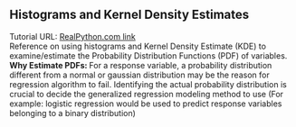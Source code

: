 ## Histograms and Kernel Density Estimates
Tutorial URL: [RealPython.com link](https://realpython.com/python-histograms/) <br>
Reference on using histograms and Kernel Density Estimate (KDE) to examine/estimate the Probability Distribution Functions (PDF) of variables.<br>
<b>Why Estimate PDFs: </b> For a response variable, a probability distribution different from a normal or gaussian distribution may be the reason for regression algorithm to fail. Identifying the actual probability distribution is crucial to decide the generalized regression modeling method to use (For example: logistic regression would be used to predict response variables belonging to a binary distribution)  
